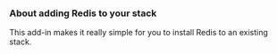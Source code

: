 <!-- usedin: [ _legacy_docker/AddIns/redis-v1.md, _maestro/AddIns/redis-v1.md, _node/addins/redis-v1.md, _rails/AddIns/redis-v1.md] -->


### About adding Redis to your stack
This add-in makes it really simple for you to install Redis to an existing stack.

